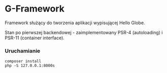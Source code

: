 # G-Framework
Framework służący do tworzenia aplikacji wypisującej Hello Globe.

Stan po pierwszej backendowej - zaimplementowany PSR-4 (autoloading) i PSR-11 (container interface).

### Uruchamianie

    composer install
    php -S 127.0.0.1:8000s
